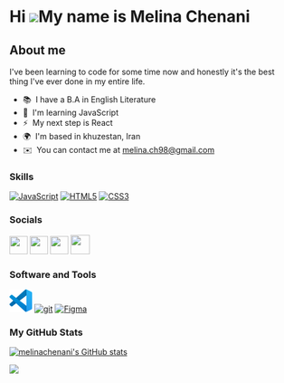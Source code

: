 Hi ![](https://user-images.githubusercontent.com/18350557/176309783-0785949b-9127-417c-8b55-ab5a4333674e.gif)My name is Melina Chenani
======================================================================================================================================

About me
--------

I've been learning to code for some time now and honestly it's the best thing I've ever done in my entire life.

*   📚  I have a B.A in English Literature
*   🧠  I'm learning JavaScript
*   ⚡  My next step is React
*   🌍  I'm based in khuzestan, Iran
*   ✉️  You can contact me at [melina.ch98@gmail.com](mailto:melina.ch98@gmail.com)

### Skills

<p align="left">
<a href="https://developer.mozilla.org/en-US/docs/Web/JavaScript" target="_blank" rel="noreferrer"><img src="https://raw.githubusercontent.com/danielcranney/readme-generator/main/public/icons/skills/javascript-colored.svg" width="36" height="36" alt="JavaScript" /></a>
<a href="https://developer.mozilla.org/en-US/docs/Glossary/HTML5" target="_blank" rel="noreferrer"><img src="https://raw.githubusercontent.com/danielcranney/readme-generator/main/public/icons/skills/html5-colored.svg" width="36" height="36" alt="HTML5" /></a>
<a href="https://www.w3.org/TR/CSS/#css" target="_blank" rel="noreferrer"><img src="https://raw.githubusercontent.com/danielcranney/readme-generator/main/public/icons/skills/css3-colored.svg" width="36" height="36" alt="CSS3" /></a></P>


### Socials

<p align="left"> <a href="https://discord.com/users/Leen#0127" target="_blank" rel="noreferrer"><img src="https://raw.githubusercontent.com/danielcranney/readme-generator/main/public/icons/socials/discord.svg" width="32" height="32" /></a> <a href="https://www.github.com/melinachenani" target="_blank" rel="noreferrer"><img src="https://raw.githubusercontent.com/danielcranney/readme-generator/main/public/icons/socials/github.svg" width="32" height="32" /></a> <a href="https://www.linkedin.com/in/Melina Chenani" target="_blank" rel="noreferrer"><img src="https://raw.githubusercontent.com/danielcranney/readme-generator/main/public/icons/socials/linkedin.svg" width="32" height="32" /></a> <a href="https://t.me/me_lina_m" target="_blank" rel="noreferrer"><img src="https://user-images.githubusercontent.com/49933115/139837223-bf23d3a9-4638-4e17-994a-ac8678d5f517.png" width="34" height="34"></a> </p>

### Software and Tools

<p align="left"> <a href="https://code.visualstudio.com/" target="_blank" rel="noreferrer"><img src="https://github.com/devicons/devicon/blob/master/icons/vscode/vscode-original.svg" title="vscode" alt="vscode" width="40" height="40"/></a> <a href="https://git-scm.com/" target="_blank" rel="noreferrer"><img src="https://www.vectorlogo.zone/logos/git-scm/git-scm-icon.svg" alt="git" width="40" height="40"/></a> <a href="https://www.figma.com/" target="_blank" rel="noreferrer"><img src="https://raw.githubusercontent.com/danielcranney/readme-generator/main/public/icons/skills/figma-colored.svg" width="40" height="40" alt="Figma" /></a></p>


### My GitHub Stats

<a href="http://www.github.com/melinachenani"><img src="https://github-readme-stats.vercel.app/api?username=melinachenani&show_icons=true&hide=&count_private=true&title_color=ec4899&text_color=000000&icon_color=0891b2&bg_color=ffffff&hide_border=true&show_icons=true" alt="melinachenani's GitHub stats" /></a>

<a href="http://www.github.com/melinachenani"><img src="https://github-readme-streak-stats.herokuapp.com/?user=melinachenani&stroke=000000&background=ffffff&ring=ec4899&fire=ec4899&currStreakNum=000000&currStreakLabel=ec4899&sideNums=000000&sideLabels=000000&dates=000000&hide_border=true" /></a>


